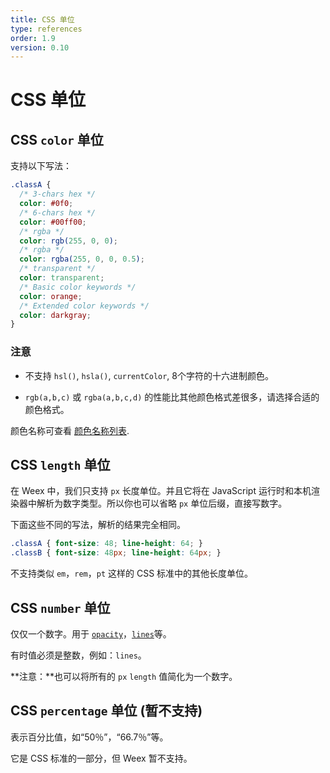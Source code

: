 ```yaml
---
title: CSS 单位
type: references
order: 1.9
version: 0.10
---
```


# CSS 单位

## CSS `color` 单位

支持以下写法：

```css
.classA {
  /* 3-chars hex */
  color: #0f0;
  /* 6-chars hex */
  color: #00ff00;
  /* rgba */
  color: rgb(255, 0, 0);
  /* rgba */
  color: rgba(255, 0, 0, 0.5);
  /* transparent */
  color: transparent;
  /* Basic color keywords */
  color: orange;
  /* Extended color keywords */
  color: darkgray;
}
```

### 注意

* 不支持 `hsl()`, `hsla()`, `currentColor`, 8个字符的十六进制颜色。

* `rgb(a,b,c)` 或 `rgba(a,b,c,d)` 的性能比其他颜色格式差很多，请选择合适的颜色格式。

颜色名称可查看 [颜色名称列表](./color-names.md).

## CSS `length` 单位

在 Weex 中，我们只支持 `px` 长度单位。并且它将在 JavaScript 运行时和本机渲染器中解析为数字类型。所以你也可以省略 `px` 单位后缀，直接写数字。

下面这些不同的写法，解析的结果完全相同。

```css
.classA { font-size: 48; line-height: 64; }
.classB { font-size: 48px; line-height: 64px; }
```

不支持类似 `em`，`rem`，`pt` 这样的 CSS 标准中的其他长度单位。

## CSS `number` 单位

仅仅一个数字。用于 [`opacity`](./common-style.md#其他基本样式)，[`lines`](./text-style.md)等。

有时值必须是整数，例如：`lines`。

**注意：**也可以将所有的 `px` `length` 值简化为一个数字。

## CSS `percentage` 单位 (暂不支持)

表示百分比值，如“50％”，“66.7％”等。

它是 CSS 标准的一部分，但 Weex 暂不支持。
